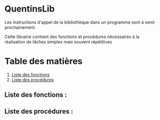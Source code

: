 # QuentinsLib

Les instructions d'appel de la bibliothèque dans un programme sont à venir prochainement.

Cette librairie contient des fonctions et procédures nécessaires à la réalisation de tâches simples mais souvent répétitives

# Table des matières
1. [Liste des fonctions](#Liste-des-fonctions)
2. [Liste des procédures](#Liste-des-procédures)

## Liste des fonctions : 

## Liste des procédures : 